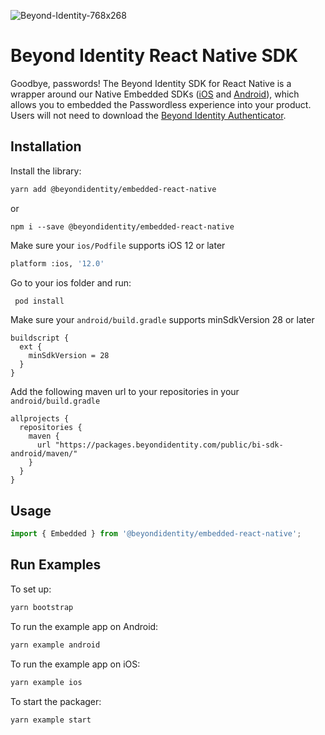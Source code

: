 ![Beyond-Identity-768x268](https://user-images.githubusercontent.com/6456218/111526630-5c826d00-8735-11eb-84ae-809af105b626.jpeg)

# Beyond Identity React Native SDK

Goodbye, passwords! The Beyond Identity SDK for React Native is a wrapper around our Native Embedded SDKs ([iOS](https://github.com/gobeyondidentity/bi-sdk-swift) and [Android](https://github.com/gobeyondidentity/bi-sdk-android)), which allows you to embedded the Passwordless experience into your product. Users will not need to download the [Beyond Identity Authenticator](https://app.byndid.com/downloads).

## Installation

Install the library:

```sh
yarn add @beyondidentity/embedded-react-native
```

or

```
npm i --save @beyondidentity/embedded-react-native
```

Make sure your `ios/Podfile` supports iOS 12 or later

```sh
platform :ios, '12.0'
```

Go to your ios folder and run:

```sh
 pod install
```

Make sure your `android/build.gradle` supports minSdkVersion 28 or later

```
buildscript {
  ext {
    minSdkVersion = 28
  }
}
```

Add the following maven url to your repositories in your `android/build.gradle`

```
allprojects {
  repositories {
    maven {
      url "https://packages.beyondidentity.com/public/bi-sdk-android/maven/"
    }
  }
}
```

## Usage

```js
import { Embedded } from '@beyondidentity/embedded-react-native';
```

## Run Examples

To set up:

```sh
yarn bootstrap
```

To run the example app on Android:

```sh
yarn example android
```

To run the example app on iOS:

```sh
yarn example ios
```

To start the packager:

```sh
yarn example start
```
